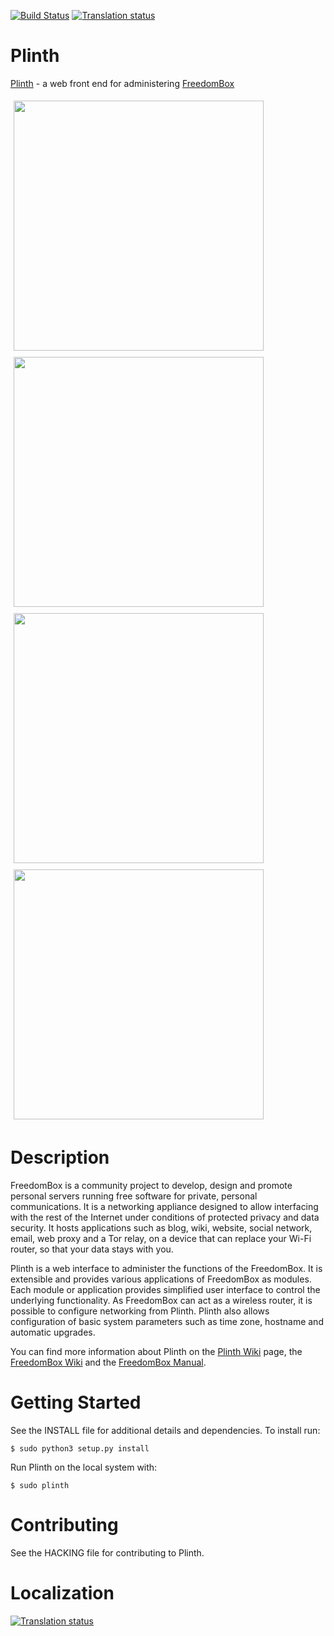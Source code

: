 [![Build Status](https://travis-ci.org/freedombox/Plinth.svg?branch=master)](https://travis-ci.org/freedombox/Plinth)
[![Translation status](https://hosted.weblate.org/widgets/freedombox/-/shields-badge.svg)](https://hosted.weblate.org/engage/freedombox/?utm_source=widget)

# Plinth

[Plinth](https://wiki.debian.org/FreedomBox/Plinth) - a web front end
for administering [FreedomBox](https://freedomboxfoundation.org/)

<img src="https://wiki.debian.org/FreedomBox/Plinth?action=AttachFile&do=get&target=about.png" width="400px" style="float: left; margin: 5px">

<img src="https://wiki.debian.org/FreedomBox/Plinth?action=AttachFile&do=get&target=tor.png" width="400px" style="margin: 5px">

<img src="https://wiki.debian.org/FreedomBox/Plinth?action=AttachFile&do=get&target=firewall.png" width="400px" style="float: left; margin: 5px">

<img src="https://wiki.debian.org/FreedomBox/Plinth?action=AttachFile&do=get&target=owncloud.png" width="400px" style="margin: 5px">

# Description

FreedomBox is a community project to develop, design and promote
personal servers running free software for private, personal
communications.  It is a networking appliance designed to allow
interfacing with the rest of the Internet under conditions of
protected privacy and data security.  It hosts applications such as
blog, wiki, website, social network, email, web proxy and a Tor relay,
on a device that can replace your Wi-Fi router, so that your data
stays with you.

Plinth is a web interface to administer the functions of the
FreedomBox.  It is extensible and provides various applications of
FreedomBox as modules.  Each module or application provides simplified
user interface to control the underlying functionality.  As FreedomBox
can act as a wireless router, it is possible to configure networking
from Plinth.  Plinth also allows configuration of basic system
parameters such as time zone, hostname and automatic upgrades.

You can find more information about Plinth on the
[Plinth Wiki](https://wiki.debian.org/FreedomBox/Plinth) page,
the [FreedomBox Wiki](https://wiki.debian.org/FreedomBox/) and the
[FreedomBox Manual](https://wiki.debian.org/FreedomBox/Manual).

# Getting Started

See the INSTALL file for additional details and dependencies. To install run:

    $ sudo python3 setup.py install

Run Plinth on the local system with:

    $ sudo plinth

# Contributing

See the HACKING file for contributing to Plinth.

# Localization

[![Translation status](https://hosted.weblate.org/widgets/freedombox/-/287x66-white.png)](https://hosted.weblate.org/engage/freedombox/?utm_source=widget)
